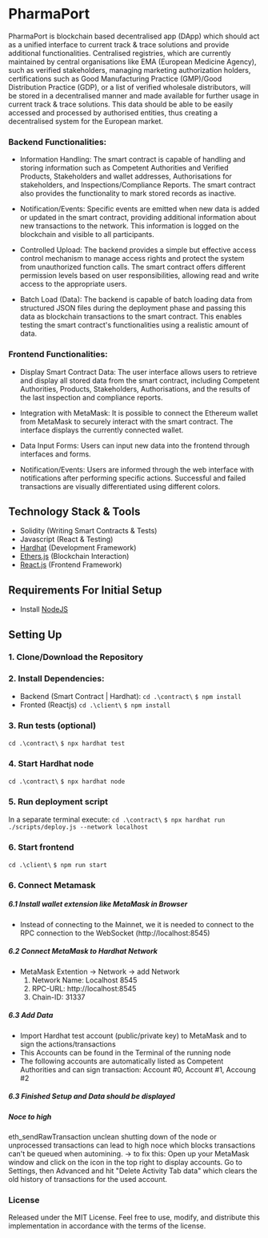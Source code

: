 # PharmaPort
PharmaPort is blockchain based decentralised app (DApp) which should act as a unified interface to current track & trace solutions and provide additional functionalities. Centralised registries, which are currently maintained by central organisations like EMA (European Medicine Agency), such as verified stakeholders, managing marketing authorization holders, certifications such as Good Manufacturing Practice (GMP)/Good Distribution Practice (GDP), or a list of verified wholesale distributors, will be stored in a decentralised manner and made available for further usage in current track & trace solutions. 
This data should be able to be easily accessed and processed by authorised entities, thus creating a decentralised system for the European market. 

### Backend Functionalities:

- Information Handling: The smart contract is capable of handling and storing information such as Competent Authorities and Verified Products, Stakeholders and wallet addresses, Authorisations for stakeholders, and Inspections/Compliance Reports. The smart contract also provides the functionality to mark stored records as inactive.

- Notification/Events: Specific events are emitted when new data is added or updated in the smart contract, providing additional information about new transactions to the network. This information is logged on the blockchain and visible to all participants.

- Controlled Upload: The backend provides a simple but effective access control mechanism to manage access rights and protect the system from unauthorized function calls. The smart contract offers different permission levels based on user responsibilities, allowing read and write access to the appropriate users.

- Batch Load (Data): The backend is capable of batch loading data from structured JSON files during the deployment phase and passing this data as blockchain transactions to the smart contract. This enables testing the smart contract's functionalities using a realistic amount of data.

### Frontend Functionalities:

- Display Smart Contract Data: The user interface allows users to retrieve and display all stored data from the smart contract, including Competent Authorities, Products, Stakeholders, Authorisations, and the results of the last inspection and compliance reports.

- Integration with MetaMask: It is possible to connect the Ethereum wallet from MetaMask to securely interact with the smart contract. The interface displays the currently connected wallet.

- Data Input Forms: Users can input new data into the frontend through interfaces and forms.

- Notification/Events: Users are informed through the web interface with notifications after performing specific actions. Successful and failed transactions are visually differentiated using different colors.


## Technology Stack & Tools

- Solidity (Writing Smart Contracts & Tests)
- Javascript (React & Testing)
- [Hardhat](https://hardhat.org/) (Development Framework)
- [Ethers.js](https://docs.ethers.io/v5/) (Blockchain Interaction)
- [React.js](https://reactjs.org/) (Frontend Framework)

## Requirements For Initial Setup
- Install [NodeJS](https://nodejs.org/en/)

## Setting Up
### 1. Clone/Download the Repository

### 2. Install Dependencies:
- Backend (Smart Contract | Hardhat):
`cd .\contract\`
`$ npm install`
- Fronted (Reactjs)
`cd .\client\`
`$ npm install`

### 3. Run tests (optional)
`cd .\contract\`
`$ npx hardhat test`

### 4. Start Hardhat node
`cd .\contract\`
`$ npx hardhat node`

### 5. Run deployment script
In a separate terminal execute:
`cd .\contract\`
`$ npx hardhat run ./scripts/deploy.js --network localhost`
### 6. Start frontend
`cd .\client\`
`$ npm run start`

### 6. Connect Metamask 
##### 6.1 Install wallet extension like MetaMask in Browser
- Instead of connecting to the Mainnet, we it is needed to connect to the RPC connection to the WebSocket (http://localhost:8545)
##### 6.2 Connect MetaMask to Hardhat Network
- MetaMask Extention -> Network -> add Network
    1. Network Name: Localhost 8545
    2. RPC-URL: http://localhost:8545
    3. Chain-ID: 31337   
##### 6.3 Add Data 
- Import Hardhat test account (public/private key) to MetaMask and to sign the actions/transactions
- This Accounts can be found in the Terminal of the running node
- The following accounts are automatically listed as Competent Authorities and can sign transaction: Account #0, Account #1, Accoung #2
##### 6.3 Finished Setup and Data should be displayed 
##### Noce to high
eth_sendRawTransaction
  unclean shutting down of the node or unprocessed transactions can lead to high noce which blocks transactions can't be queued when automining.
  -> to fix this: Open up your MetaMask window and click on the icon in the top right to display accounts. Go to Settings, then Advanced and hit "Delete Activity Tab data" which clears the old history of transactions for the used account.
### License
Released under the MIT License. Feel free to use, modify, and distribute this implementation in accordance with the terms of the license.
